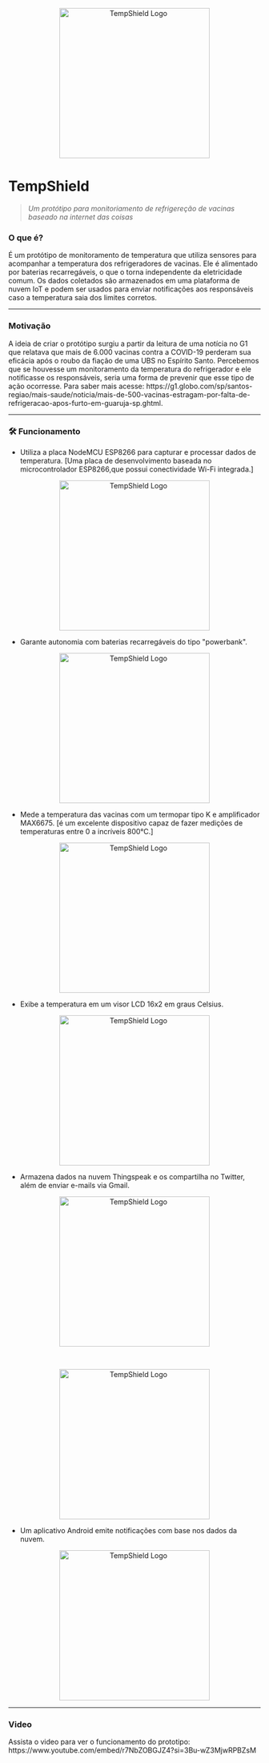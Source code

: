 <p align="center">
  <img src="https://github.com/dayanenubia/TempShield/blob/main/assets/logo.jpeg" width="300" alt="TempShield Logo">
</p>

# TempShield  
>  *Um protótipo para monitoriamento de refrigereção de vacinas baseado na internet das coisas*

<h3 aling="right" <a name="features"></a> 
     O que é? 
</h3>

<p>
  É um protótipo de monitoramento de temperatura que utiliza sensores para acompanhar a temperatura dos refrigeradores de vacinas. Ele é alimentado por baterias recarregáveis, o que o torna independente da eletricidade comum. Os dados coletados são armazenados em uma plataforma de nuvem IoT e podem ser usados para enviar notificações aos responsáveis caso a temperatura saia dos limites corretos.
</p>
<hr>
<h3 aling="right" <a name="features"></a> 
     Motivação
</h3>

<p>
  A ideia de criar o protótipo surgiu a partir da leitura de uma notícia no G1 que relatava que mais de 6.000 vacinas contra a COVID-19 perderam sua eficácia após o roubo da fiação de uma UBS no Espírito Santo. Percebemos que se houvesse um monitoramento da temperatura do refrigerador e ele notificasse os responsáveis, seria uma forma de prevenir que esse tipo de ação ocorresse. Para saber mais acesse: https://g1.globo.com/sp/santos-regiao/mais-saude/noticia/mais-de-500-vacinas-estragam-por-falta-de-refrigeracao-apos-furto-em-guaruja-sp.ghtml.
</p>
<hr>
<h3 aling="right" <a name="requisito"></a>
  🛠 Funcionamento 
</h3>

- Utiliza a placa NodeMCU ESP8266 para capturar e processar dados de temperatura. [Uma placa de desenvolvimento baseada no microcontrolador ESP8266,que possui conectividade Wi-Fi integrada.]
<p align="center">
  <img src="https://github.com/dayanenubia/TempShield/blob/main/assets/nodemcu.jpeg" width="300" alt="TempShield Logo">
</p>
  
- Garante autonomia com baterias recarregáveis do tipo "powerbank".
<p align="center">
  <img src="https://github.com/dayanenubia/TempShield/blob/main/assets/power.jpeg" width="300" alt="TempShield Logo">
</p>

- Mede a temperatura das vacinas com um termopar tipo K e amplificador MAX6675. [é um excelente dispositivo capaz de fazer medições de temperaturas entre 0 a incríveis 800°C.]
<p align="center">
  <img src="https://github.com/dayanenubia/TempShield/blob/main/assets/max6675.jpeg" width="300" alt="TempShield Logo">
</p>

- Exibe a temperatura em um visor LCD 16x2 em graus Celsius.
<p align="center">
  <img src="https://github.com/dayanenubia/TempShield/blob/main/assets/lcd.jpeg" width="300" alt="TempShield Logo">
</p>
  
- Armazena dados na nuvem Thingspeak e os compartilha no Twitter, além de enviar e-mails via Gmail.
<p align="center">
  <img src="https://github.com/dayanenubia/TempShield/blob/main/assets/twwiter.jpeg" width="300" alt="TempShield Logo">
</p>
<br>
<p align="center">
  <img src="https://github.com/dayanenubia/TempShield/blob/main/assets/gmail..jpeg" width="300" alt="TempShield Logo">
</p>

- Um aplicativo Android emite notificações com base nos dados da nuvem.
<p align="center">
  <img src="https://github.com/dayanenubia/TempShield/blob/main/assets/app.jpeg" width="300" alt="TempShield Logo">
</p>

<hr>
<h3 aling="right" <a name="requisito"></a>
  Video
</h3>
<p>
  Assista o video para ver o funcionamento do prototipo: https://www.youtube.com/embed/r7NbZOBGJZ4?si=3Bu-wZ3MjwRPBZsM 
</p>


